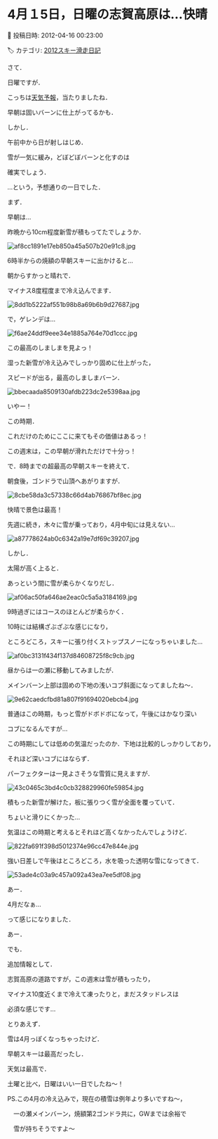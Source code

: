 # 4月１5日，日曜の志賀高原は…快晴

📅 投稿日時: 2012-04-16 00:23:00

🏷️ カテゴリ: [2012スキー滑走日記](cca3a0e9524e0203150f790b1fc3c71ad.md)

さて．


日曜ですが．


こっちは[天気予報](e3b2d1ec91c72d8faf5c81ae5ad257c79.md)，当たりましたね．





早朝は固いバーンに仕上がってるかも．


しかし．


午前中から日が射しはじめ．


雪が一気に緩み，どぼどぼバーンと化すのは


確実でしょう．





…という，予想通りの一日でした．





まず．


早朝は…


昨晩から10cm程度新雪が積もってたでしょうか．




![af8cc1891e17eb850a45a507b20e91c8.jpg](images/af8cc1891e17eb850a45a507b20e91c8.jpg)







6時半からの焼額の早朝スキーに出かけると…


朝からすかっと晴れで．


マイナス8度程度まで冷え込んでます．




![8dd1b5222af551b98b8a69b6b9d27687.jpg](images/8dd1b5222af551b98b8a69b6b9d27687.jpg)







で，ゲレンデは…




![f6ae24ddf9eee34e1885a764e70d1ccc.jpg](images/f6ae24ddf9eee34e1885a764e70d1ccc.jpg)




この最高のしましまを見よっ！


湿った新雪が冷え込みでしっかり固めに仕上がった，


スピードが出る，最高のしましまバーン．




![bbecaada8509130afdb223dc2e5398aa.jpg](images/bbecaada8509130afdb223dc2e5398aa.jpg)




いやー！


この時期．


これだけのためにここに来てもその価値はあるっ！


この週末は，この早朝が滑れただけで十分っ！








で．8時までの超最高の早朝スキーを終えて．


朝食後，ゴンドラで山頂へあがりますが．




![8cbe58da3c57338c66d4ab76867bf8ec.jpg](images/8cbe58da3c57338c66d4ab76867bf8ec.jpg)




快晴で景色は最高！


先週に続き，木々に雪が乗っており，4月中旬には見えない…




![a87778624ab0c6342a19e7df69c39207.jpg](images/a87778624ab0c6342a19e7df69c39207.jpg)







しかし．


太陽が高く上ると．


あっという間に雪が柔らかくなりだし．




![af06ac50fa646ae2eac0c5a5a3184169.jpg](images/af06ac50fa646ae2eac0c5a5a3184169.jpg)




9時過ぎにはコースのほとんどが柔らかく．


10時には結構ざぶざぶな感じになり，


ところどころ，スキーに張り付くストップスノーになっちゃいました…




![af0bc3131f434f137d84608725f8c9cb.jpg](images/af0bc3131f434f137d84608725f8c9cb.jpg)







昼からは一の瀬に移動してみましたが．


メインバーン上部は固めの下地の浅いコブ斜面になってましたね～．




![9e62caedcfbd81a807f91694020ebcb4.jpg](images/9e62caedcfbd81a807f91694020ebcb4.jpg)




普通はこの時期，もっと雪がドボドボになって，午後にはかなり深い


コブになるんですが…


この時期にしては低めの気温だったのか．下地は比較的しっかりしており，


それほど深いコブにはならず．





パーフェクターは一見よさそうな雪質に見えますが．




![43c0465c3bd4c0cb328829960fe59854.jpg](images/43c0465c3bd4c0cb328829960fe59854.jpg)




積もった新雪が解けた，板に張りつく雪が全面を覆っていて．


ちょいと滑りにくかった…





気温はこの時期と考えるとそれほど高くなかったんでしょうけど．




![822fa691f398d5012374e96cc47e844e.jpg](images/822fa691f398d5012374e96cc47e844e.jpg)




強い日差しで午後はところどころ，水を吸った透明な雪になってきて．




![53ade4c03a9c457a092a43ea7ee5df08.jpg](images/53ade4c03a9c457a092a43ea7ee5df08.jpg)




あー．


4月だなぁ…


って感じになりました．





あー．


でも．


追加情報として．


志賀高原の道路ですが，この週末は雪が積もったり，


マイナス10度近くまで冷えて凍ったりと，まだスタッドレスは


必須な感じです…





とりあえず．


雪は4月っぽくなっちゃったけど．


早朝スキーは最高だったし．


天気は最高で．


土曜と比べ，日曜はいい一日でしたね～！





PS.この4月の冷え込みで，現在の積雪は例年より多いですね～，


　一の瀬メインバーン，焼額第2ゴンドラ共に，GWまでは余裕で


　雪が持ちそうですよ～

